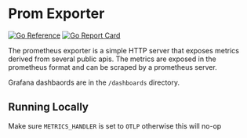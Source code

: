 # Prom Exporter

[![Go Reference](https://pkg.go.dev/badge/github.com/synapsecns/sanguine/contrib/promexporter.svg)](https://pkg.go.dev/github.com/synapsecns/sanguine/contrib/promexporter)
[![Go Report Card](https://goreportcard.com/badge/github.com/synapsecns/sanguine/contrib/promexporter)](https://goreportcard.com/report/github.com/synapsecns/sanguine/contrib/promexporter)


The prometheus exporter is a simple HTTP server that exposes metrics derived from several public apis. The metrics are exposed in the prometheus format and can be scraped by a prometheus server.

Grafana dashbaords are in the `/dashboards` directory.

## Running Locally

Make sure `METRICS_HANDLER` is set to `OTLP` otherwise this will no-op

